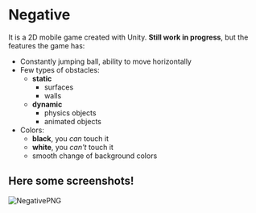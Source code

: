 # Negative

It is a 2D mobile game created with Unity. **Still work in progress**, but the features the game has:
- Constantly jumping ball, ability to move horizontally
- Few types of obstacles:
  - **static**
    - surfaces
    - walls
  - **dynamic**
    - physics objects
    - animated objects
- Colors:
  - **black**, you *can* touch it
  - **white**, you *can't* touch it
  - smooth change of background colors

## Here some screenshots!
![NegativePNG](https://user-images.githubusercontent.com/91936398/213592779-633803f9-0ab4-430a-ac7e-c348c1e58258.png)
